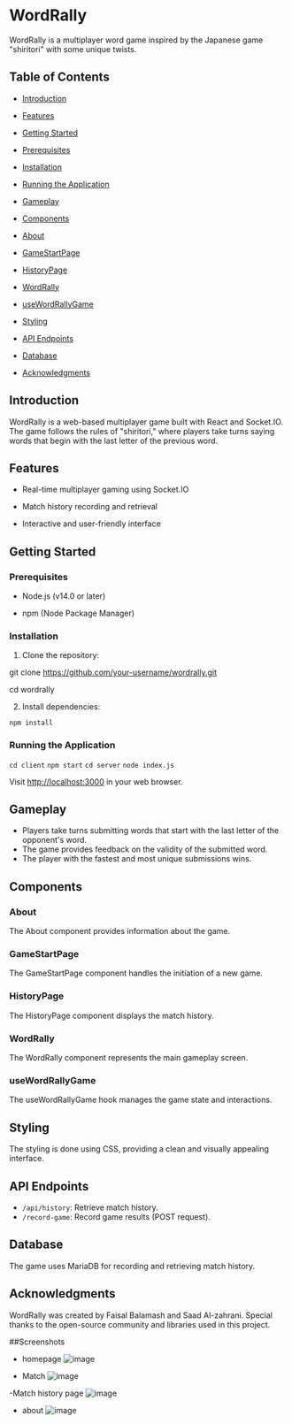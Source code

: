 
# WordRally

  

WordRally is a multiplayer word game inspired by the Japanese game "shiritori" with some unique twists.

  

## Table of Contents

- [Introduction](#introduction)

- [Features](#features)

- [Getting Started](#getting-started)

- [Prerequisites](#prerequisites)

- [Installation](#installation)

- [Running the Application](#running-the-application)

- [Gameplay](#gameplay)

- [Components](#components)

- [About](#about)

- [GameStartPage](#gamestartpage)

- [HistoryPage](#historypage)

- [WordRally](#wordrally)

- [useWordRallyGame](#usewordrallygame)

- [Styling](#styling)

- [API Endpoints](#api-endpoints)

- [Database](#database)

- [Acknowledgments](#acknowledgments)

  

## Introduction

  

WordRally is a web-based multiplayer game built with React and Socket.IO. The game follows the rules of "shiritori," where players take turns saying words that begin with the last letter of the previous word.

  

## Features

  

- Real-time multiplayer gaming using Socket.IO

- Match history recording and retrieval

- Interactive and user-friendly interface

  

## Getting Started

  

### Prerequisites

  

- Node.js (v14.0 or later)

- npm (Node Package Manager)

  

### Installation

  

1. Clone the repository:

  

git clone https://github.com/your-username/wordrally.git

cd wordrally

2.  Install dependencies:

`npm install` 

### Running the Application

`cd client`
`npm start`
`cd server`
`node index.js`

Visit [http://localhost:3000](http://localhost:3000/) in your web browser.

## Gameplay

-   Players take turns submitting words that start with the last letter of the opponent's word.
-   The game provides feedback on the validity of the submitted word.
-   The player with the fastest and most unique submissions wins.

## Components

### About

The About component provides information about the game.

### GameStartPage

The GameStartPage component handles the initiation of a new game.

### HistoryPage

The HistoryPage component displays the match history.

### WordRally

The WordRally component represents the main gameplay screen.

### useWordRallyGame

The useWordRallyGame hook manages the game state and interactions.

## Styling

The styling is done using CSS, providing a clean and visually appealing interface.

## API Endpoints

-   `/api/history`: Retrieve match history.
-   `/record-game`: Record game results (POST request).

## Database

The game uses MariaDB for recording and retrieving match history.

## Acknowledgments

WordRally was created by Faisal Balamash and Saad Al-zahrani. Special thanks to the open-source community and libraries used in this project.

##Screenshots
- homepage
![image](https://github.com/Wordrally/Wordrally/assets/98735672/63467bec-cd88-4b44-9691-80c06819d4f7)

- Match 
![image](https://github.com/Wordrally/Wordrally/assets/98735672/ecc050bc-5dbc-41b5-b6cb-e68222326054)

-Match history page
![image](https://github.com/Wordrally/Wordrally/assets/98735672/537c78b0-d3f4-41e8-9d27-e08258ca7eff)

- about 
![image](https://github.com/Wordrally/Wordrally/assets/98735672/be6493fd-8019-4f0e-8970-8734fcb05d98)


